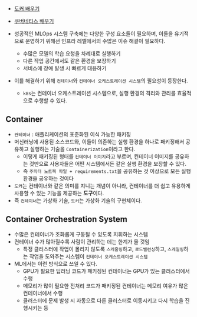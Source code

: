 - [도커 배우기](https://subicura.com/2017/01/19/docker-guide-for-beginners-1.html)
- [쿠버네티스 배우기](https://subicura.com/k8s/)
- 성공적인 MLOps 시스템 구축에는 다양한 구성 요소들이 필요하며, 이들을 유기적으로 운영하기 위해선 인프라 레벨에서의 수많은 이슈 해결이 필요하다.
	- 수많은 모델의 학습 요청을 차례대로 실행하기
	- 다른 작업 공간에서도 같은 환경을 보장하기
	- 서비스에 장애 발생 시 빠르게 대응하기 

- 이를 해결하기 위해 `컨테이너`와 `컨테이너 오케스트레이션 시스템`의 필요성이 등장한다.
	- `k8s`는 컨테이너 오케스트레이션 시스템으로, 실행 환경의 격리와 관리를 효율적으로 수행할 수 있다.

## Container
- `컨테이너` : 애플리케이션의 표준화된 이식 가능한 패키징
- 머신러닝에 사용된 소스코드와, 이들이 의존하는 실행 환경을 하나로 패키징해서 공유하고 실행하는 기술을 `Containerization`이라고 한다.
	- 이렇게 패키징된 형태를 `컨테이너 이미지`라고 부르며, 컨테이너 이미지를 공유하는 것만으로 사용자들은 어떤 시스템에서든 같은 실행 환경을 보장할 수 있다.
	- 즉 `주피터 노트북 파일 + requirements.txt`을 공유하는 것 이상으로 모든 실행 환경을 공유하는 것이다
- `도커`는 컨테이너와 같은 의미를 지니는 개념이 아니라, 컨테이너를 더 쉽고 유용하게 사용할 수 있는 기능을 제공하는 **도구**이다.
- 즉 `컨테이너`는 가상화 기술, `도커`는 가상화 기술의 구현체이다.

## Container Orchestration System
- 수많은 컨테이너가 조화롭게 구동될 수 있도록 지휘하는 시스템
- 컨테이너 수가 많아질수록 사람이 관리하는 데는 한계가 올 것임
	- 특정 클러스터에 작업이 몰리지 않도록 `스케줄링`하고, `로드밸런싱`하고, `스케일링`하는 작업을 도와주는 시스템이 `컨테이너 오케스트레이션 시스템`
- ML에서는 이런 방식으로 쓰일 수 있다.
	- GPU가 필요한 딥러닝 코드가 패키징된 컨테이너는 GPU가 있는 클러스터에서 수행
	- 메모리가 많이 필요한 전처리 코드가 패키징된 컨테이너는 메모리 여유가 많은 컨테이너에서 수행
	- 클러스터에 문제 발생 시 자동으로 다른 클러스터로 이동시키고 다시 학습을 진행시키는 등



